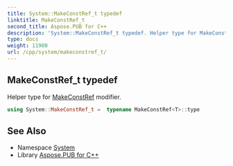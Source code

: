 ```yaml
---
title: System::MakeConstRef_t typedef
linktitle: MakeConstRef_t
second_title: Aspose.PUB for C++
description: 'System::MakeConstRef_t typedef. Helper type for MakeConstRef modifier in C++.'
type: docs
weight: 11900
url: /cpp/system/makeconstref_t/
---
```

## MakeConstRef_t typedef


Helper type for [MakeConstRef](../makeconstref/) modifier.

```cpp
using System::MakeConstRef_t =  typename MakeConstRef<T>::type
```

## See Also

* Namespace [System](../)
* Library [Aspose.PUB for C++](../../)
